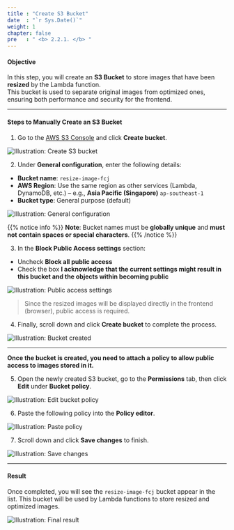 ```yaml
---
title : "Create S3 Bucket"
date  : "`r Sys.Date()`"
weight: 1 
chapter: false
pre   : " <b> 2.2.1. </b> "
---
```


#### Objective

In this step, you will create an **S3 Bucket** to store images that have been **resized** by the Lambda function.  
This bucket is used to separate original images from optimized ones, ensuring both performance and security for the frontend.

---

#### Steps to Manually Create an S3 Bucket

1. Go to the [AWS S3 Console](https://s3.console.aws.amazon.com/s3/) and click **Create bucket**.

![Illustration: Create S3 bucket](/images/2-image-upload-and-resize/2.2-resize-image/01.png)

2. Under **General configuration**, enter the following details:

- **Bucket name**: `resize-image-fcj`  
- **AWS Region**: Use the same region as other services (Lambda, DynamoDB, etc.) – e.g., **Asia Pacific (Singapore)** `ap-southeast-1`  
- **Bucket type**: General purpose (default)

![Illustration: General configuration](/images/2-image-upload-and-resize/2.2-resize-image/02.png)

{{% notice info %}}
**Note**: Bucket names must be **globally unique** and **must not contain spaces or special characters**.
{{% /notice %}}

3. In the **Block Public Access settings** section:

- Uncheck **Block all public access**  
- Check the box **I acknowledge that the current settings might result in this bucket and the objects within becoming public**

![Illustration: Public access settings](/images/2-image-upload-and-resize/2.2-resize-image/03.png)

> Since the resized images will be displayed directly in the frontend (browser), public access is required.

4. Finally, scroll down and click **Create bucket** to complete the process.

![Illustration: Bucket created](/images/2-image-upload-and-resize/2.2-resize-image/04.png)

---

**Once the bucket is created, you need to attach a policy to allow public access to images stored in it.**

5. Open the newly created S3 bucket, go to the **Permissions** tab, then click **Edit** under **Bucket policy**.

![Illustration: Edit bucket policy](/images/2-image-upload-and-resize/2.2-resize-image/04-01.png)

6. Paste the following policy into the **Policy editor**.

![Illustration: Paste policy](/images/2-image-upload-and-resize/2.2-resize-image/04-02.png)

7. Scroll down and click **Save changes** to finish.

![Illustration: Save changes](/images/2-image-upload-and-resize/2.2-resize-image/04-03.png)

---

#### Result

Once completed, you will see the `resize-image-fcj` bucket appear in the list. This bucket will be used by Lambda functions to store resized and optimized images.

![Illustration: Final result](/images/2-image-upload-and-resize/2.2-resize-image/05.png)
